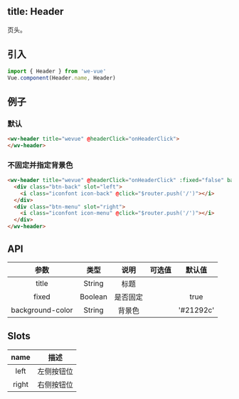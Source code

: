 title: Header
---
页头。

## 引入

```js
import { Header } from 'we-vue'
Vue.component(Header.name, Header)
```

## 例子

### 默认

```html
<wv-header title="wevue" @headerClick="onHeaderClick">
</wv-header>
```

### 不固定并指定背景色
```html
<wv-header title="wevue" @headerClick="onHeaderClick" :fixed="false" background-color="#2196f3">
  <div class="btn-back" slot="left">
    <i class="iconfont icon-back" @click="$router.push('/')"></i>
  </div>
  <div class="btn-menu" slot="right">
    <i class="iconfont icon-menu" @click="$router.push('/')"></i>
  </div>
</wv-header>
```

## API

|     参数     |   类型    |   说明    |         可选值          |   默认值   |
| :--------: | :-----: | :-----: | :------------------: | :-----: |
|    title    | String  |   标题    |                      |  |
|    fixed   | Boolean | 是否固定 |                    |  true  |
|  background-color  | String |  背景色   |                      |  '#21292c'  |

## Slots

|   name   |   描述    |
| :----: | :-----: |
| left  | 左侧按钮位  |
| right  | 右侧按钮位  |